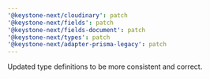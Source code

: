 ```yaml
---
'@keystone-next/cloudinary': patch
'@keystone-next/fields': patch
'@keystone-next/fields-document': patch
'@keystone-next/types': patch
'@keystone-next/adapter-prisma-legacy': patch
---
```


Updated type definitions to be more consistent and correct.

